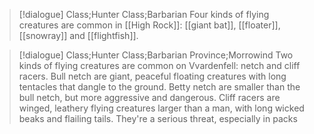 >[!dialogue] Class;Hunter Class;Barbarian
>Four kinds of flying creatures are common in [[High Rock]]: [[giant bat]], [[floater]], [[snowray]] and [[flightfish]]. 

>[!dialogue] Class;Hunter Class;Barbarian Province;Morrowind
>Two kinds of flying creatures are common on Vvardenfell: netch and cliff racers. Bull netch are giant, peaceful floating creatures with long tentacles that dangle to the ground. Betty netch are smaller than the bull netch, but more aggressive and dangerous. Cliff racers are winged, leathery flying creatures larger than a man, with long wicked beaks and flailing tails. They're a serious threat, especially in packs